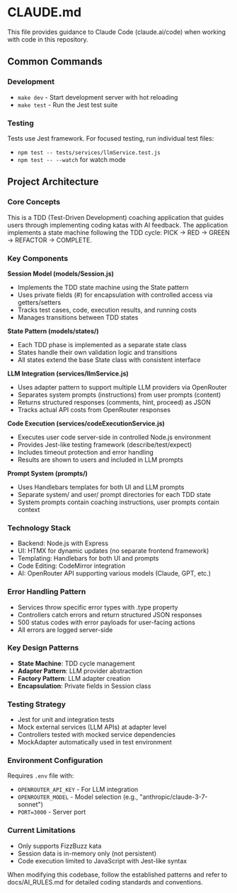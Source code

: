 # CLAUDE.md

This file provides guidance to Claude Code (claude.ai/code) when working with code in this repository.

## Common Commands

### Development
- `make dev` - Start development server with hot reloading
- `make test` - Run the Jest test suite

### Testing
Tests use Jest framework. For focused testing, run individual test files:
- `npm test -- tests/services/llmService.test.js`
- `npm test -- --watch` for watch mode

## Project Architecture

### Core Concepts
This is a TDD (Test-Driven Development) coaching application that guides users through implementing coding katas with AI feedback. The application implements a state machine following the TDD cycle: PICK → RED → GREEN → REFACTOR → COMPLETE.

### Key Components

**Session Model (models/Session.js)**
- Implements the TDD state machine using the State pattern
- Uses private fields (#) for encapsulation with controlled access via getters/setters
- Tracks test cases, code, execution results, and running costs
- Manages transitions between TDD states

**State Pattern (models/states/)**
- Each TDD phase is implemented as a separate state class
- States handle their own validation logic and transitions
- All states extend the base State class with consistent interface

**LLM Integration (services/llmService.js)**
- Uses adapter pattern to support multiple LLM providers via OpenRouter
- Separates system prompts (instructions) from user prompts (content)
- Returns structured responses (comments, hint, proceed) as JSON
- Tracks actual API costs from OpenRouter responses

**Code Execution (services/codeExecutionService.js)**
- Executes user code server-side in controlled Node.js environment
- Provides Jest-like testing framework (describe/test/expect)
- Includes timeout protection and error handling
- Results are shown to users and included in LLM prompts

**Prompt System (prompts/)**
- Uses Handlebars templates for both UI and LLM prompts
- Separate system/ and user/ prompt directories for each TDD state
- System prompts contain coaching instructions, user prompts contain context

### Technology Stack
- Backend: Node.js with Express
- UI: HTMX for dynamic updates (no separate frontend framework)
- Templating: Handlebars for both UI and prompts
- Code Editing: CodeMirror integration
- AI: OpenRouter API supporting various models (Claude, GPT, etc.)

### Error Handling Pattern
- Services throw specific error types with .type property
- Controllers catch errors and return structured JSON responses
- 500 status codes with error payloads for user-facing actions
- All errors are logged server-side

### Key Design Patterns
- **State Machine**: TDD cycle management
- **Adapter Pattern**: LLM provider abstraction
- **Factory Pattern**: LLM adapter creation
- **Encapsulation**: Private fields in Session class

### Testing Strategy
- Jest for unit and integration tests
- Mock external services (LLM APIs) at adapter level
- Controllers tested with mocked service dependencies
- MockAdapter automatically used in test environment

### Environment Configuration
Requires `.env` file with:
- `OPENROUTER_API_KEY` - For LLM integration
- `OPENROUTER_MODEL` - Model selection (e.g., "anthropic/claude-3-7-sonnet")
- `PORT=3000` - Server port

### Current Limitations
- Only supports FizzBuzz kata
- Session data is in-memory only (not persistent)
- Code execution limited to JavaScript with Jest-like syntax

When modifying this codebase, follow the established patterns and refer to docs/AI_RULES.md for detailed coding standards and conventions.
